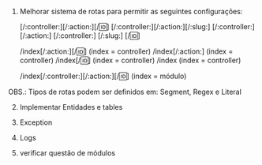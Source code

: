1) Melhorar sistema de rotas para permitir as seguintes configurações:

	[/:controller:][/:action:][/:id:]
	[/:controller:][/:action:][/:slug:]
	[/:controller:][/:action:]
	[/:controller:]
	[/:slug:]
	[/:id:]

	/index[/:action:][/:id:]                (index = controller)
	/index[/:action:]                       (index = controller)
	/index[/:id:]                           (index = controller)
	/index                                  (index = controller)

	/index[/:controller:][/:action:][/:id:] (index = módulo)

OBS.: Tipos de rotas podem ser definidos em: Segment, Regex e Literal

2) Implementar Entidades e tables

3) Exception

4) Logs

5) verificar questão de módulos